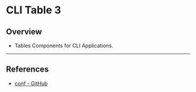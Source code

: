 # CLI Table 3

## Overview

* Tables Components for CLI Applications.

---

## References

* [conf - GitHub](https://github.com/cli-table/cli-table3)
